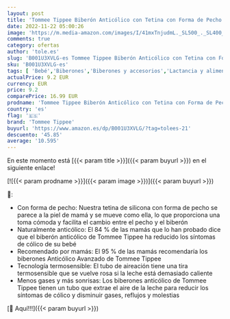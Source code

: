 ```yaml
---
layout: post
title: 'Tommee Tippee Biberón Anticólico con Tetina con Forma de Pecho y Sistema de Aireación Anticólico  260ml  Pack de 2  Transparente  color y diseño varían '
date: 2022-11-22 05:00:26
image: 'https://m.media-amazon.com/images/I/41mxTnjudmL._SL500_._SL400_.jpg'
comments: true
category: ofertas
author: 'tole.es'
slug: 'B001U3XVLG-es Tommee Tippee Biberón Anticólico con Tetina con Forma de...'
sku: 'B001U3XVLG-es'
tags: [ 'Bebé','Biberones','Biberones y accesorios','Lactancia y alimentación','biberón','tommee','tommee tippee','🇪🇸', ]
actualPrice: 9.2 EUR
currency: EUR
price: 9.2
comparePrice: 16.99 EUR
prodname: 'Tommee Tippee Biberón Anticólico con Tetina con Forma de Pecho y Sistema de Aireación Anticólico  260ml  Pack de 2  Transparente  color y diseño varían '
country: 'es'
flag: '🇪🇸'
brand: 'Tommee Tippee'
buyurl: 'https://www.amazon.es/dp/B001U3XVLG/?tag=tolees-21'
descuento: '45.85'
average: '10.595'
---
```


En este momento está [{{< param title >}}]({{< param buyurl >}}) en el siguiente enlace!

[![{{< param prodname >}}]({{< param image >}})]({{< param buyurl >}})

🔎:

- Con forma de pecho: Nuestra tetina de silicona con forma de pecho se parece a la piel de mamá y se mueve como ella, lo que proporciona una toma cómoda y facilita el cambio entre el pecho y el biberón
- Naturalmente anticólico: El 84 % de las mamás que lo han probado dice que el biberón anticólico de Tommee Tippee ha reducido los síntomas de cólico de su bebé
- Recomendado por mamás: El 95 % de las mamás recomendaría los biberones Anticólico Avanzado de Tommee Tippee
- Tecnología termosensible: El tubo de aireación tiene una tira termosensible que se vuelve rosa si la leche está demasiado caliente
- Menos gases y más sonrisas: Los biberones anticólico de Tommee Tippee tienen un tubo que extrae el aire de la leche para reducir los síntomas de cólico y disminuir gases, reflujos y molestias

[🛒 Aquí!!!]({{< param buyurl >}})
